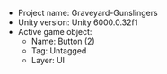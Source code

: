 <!-- UNITY CODE ASSIST INSTRUCTIONS START -->
- Project name: Graveyard-Gunslingers
- Unity version: Unity 6000.0.32f1
- Active game object:
  - Name: Button (2)
  - Tag: Untagged
  - Layer: UI
<!-- UNITY CODE ASSIST INSTRUCTIONS END -->